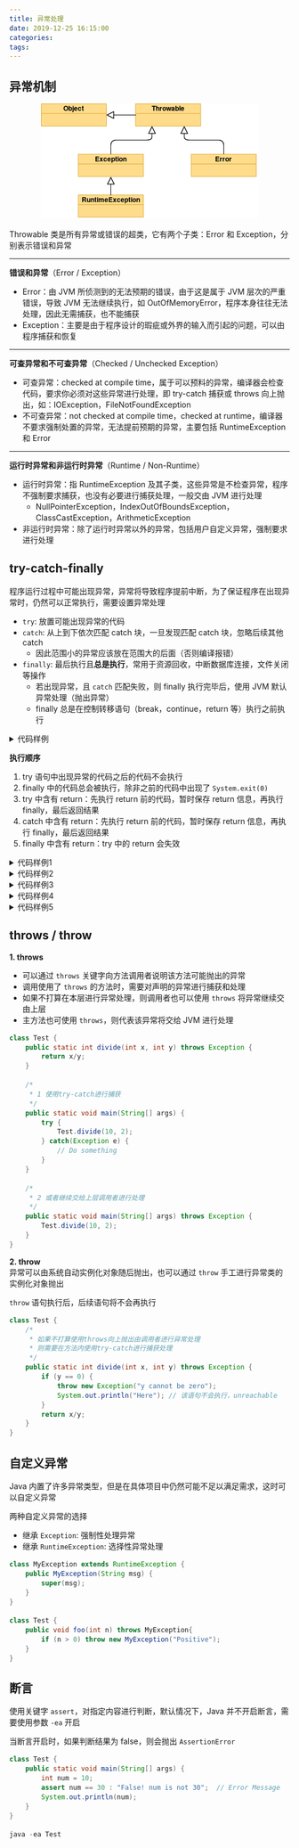 ```yaml
---
title: 异常处理
date: 2019-12-25 16:15:00
categories: 
tags:
---
```

## 异常机制

<div align=center>

![字符流](/img/Java/Exception.png)

</div>

Throwable 类是所有异常或错误的超类，它有两个子类：Error 和 Exception，分别表示错误和异常

---
**错误和异常**（Error / Exception）  
- Error：由 JVM 所侦测到的无法预期的错误，由于这是属于 JVM 层次的严重错误，导致 JVM 无法继续执行，如 OutOfMemoryError，程序本身往往无法处理，因此无需捕获，也不能捕获
- Exception：主要是由于程序设计的瑕疵或外界的输入而引起的问题，可以由程序捕获和恢复

---
**可查异常和不可查异常**（Checked / Unchecked Exception）  
- 可查异常：checked at compile time，属于可以预料的异常，编译器会检查代码，要求你必须对这些异常进行处理，即 try-catch 捕获或 throws 向上抛出，如：IOException，FileNotFoundException
- 不可查异常：not checked at compile time，checked at runtime，编译器不要求强制处置的异常，无法提前预期的异常，主要包括 RuntimeException 和 Error 

---
**运行时异常和非运行时异常**（Runtime / Non-Runtime）  
- 运行时异常：指 RuntimeException 及其子类，这些异常是不检查异常，程序不强制要求捕获，也没有必要进行捕获处理，一般交由 JVM 进行处理
    + NullPointerException，IndexOutOfBoundsException，ClassCastException，ArithmeticException
- 非运行时异常：除了运行时异常以外的异常，包括用户自定义异常，强制要求进行处理


## try-catch-finally
程序运行过程中可能出现异常，异常将导致程序提前中断，为了保证程序在出现异常时，仍然可以正常执行，需要设置异常处理

- `try`: 放置可能出现异常的代码
- `catch`: 从上到下依次匹配 catch 块，一旦发现匹配 catch 块，忽略后续其他 catch 
    + 因此范围小的异常应该放在范围大的后面（否则编译报错）
- `finally`: 最后执行且**总是执行**，常用于资源回收，中断数据库连接，文件关闭等操作
    + 若出现异常，且 `catch` 匹配失败，则 finally 执行完毕后，使用 JVM 默认异常处理（抛出异常）
    + finally 总是在控制转移语句（break，continue，return 等）执行之前执行

<details>
<summary>代码样例</summary>

```java
try {
} catch (Exception e) {
} catch (IOException e) {
}
// 会报错，因为 IOException 继承 Exception，IOException永远不会被匹配

try {
    int res = 5 / 0;
} finally {
    System.out.println("finally");
}
/* Output
finally
Exception in thread "main" java.lang.ArithmeticException: / by zero
    at driver.Driver.main(Driver.java:7) */
```

</details>


**执行顺序**  
1. try 语句中出现异常的代码之后的代码不会执行
2. finally 中的代码总会被执行，除非之前的代码中出现了 `System.exit(0)`
3. try 中含有 return：先执行 return 前的代码，暂时保存 return 信息，再执行 finally，最后返回结果
4. catch 中含有 return：先执行 return 前的代码，暂时保存 return 信息，再执行 finally，最后返回结果
5. finally 中含有 return：try 中的 return 会失效

<details>
<summary>代码样例1</summary>

```java
try {
    int res = 2/0; 
    System.out.println("try");      
} catch(ArithmeticException ae) {
    System.out.println("catch");
} finally {
    System.out.println("finally");
}
System.out.println("There");
```
```text
catch
finally
There
```

</details>

<details>
<summary>代码样例2</summary>

```java
try {
    int res = 2/0; 
    System.out.println("try");      
} catch(ArithmeticException ae) {
    System.out.println("catch");
    System.exit(0);
} finally {
    System.out.println("finally"); // 不会执行
}
System.out.println("There");
```
```text
catch
```

</details>

<details>
<summary>代码样例3</summary>

```java
// try中带有return时，会先执行return前的代码，然后暂时保存需要return的信息
// 再执行finally中的代码，最后再通过return返回之前保存的信息
public static void main(String[] args) {
    System.out.println("return: i=" + test());
}

public static int test() {
    int i = 0;
    try {
        System.out.println("try: i=" + i);
        return i;
    } catch(ArithmeticException ae) {
        System.out.println("catch");
    } finally {
        i++;
        System.out.println("finally: i=" + i);
    }
    i++;
    System.out.println("There: i=" + i);
    return i;
}
```
```text
try: i=0
finally: i=1
return: i=0
```

</details>

<details>
<summary>代码样例4</summary>

```java
public static int test() {
    int i = 0;
    try {
        System.out.println("try: i=" + i);
        int res = 5/0;
    } catch(ArithmeticException ae) {
        System.out.println("catch: i=" + i);
        return i;
    } finally {
        i++;
        System.out.println("finally: i=" + i);
    }
    i++;
    System.out.println("There: i=" + i);
    return i;
}
```
```text
try: i=0
catch: i=0
finally: i=1
return: i=0
```

</details>

<details>
<summary>代码样例5</summary>

```java
public static int test() {
    int i = 0;
    try {
        System.out.println("try: i=" + i);
        return i;
    } catch(ArithmeticException ae) {
        i++;
        System.out.println("catch: i=" + i);
        return i;
    } finally {
        i++;
        System.out.println("finally: i=" + i);
        return i;
    }
}
```
```text
// try 失效
try: i=0
finally: i=1
return: i=1
```

```java
public static int test() {
    int i = 0;
    try {
        System.out.println("try: i=" + i);
        int res = 5/0;
        return i;
    } catch(ArithmeticException ae) {
        i++;
        System.out.println("catch: i=" + i);
        return i;
    } finally {
        i++;
        System.out.println("finally: i=" + i);
        return i;
    }
}
```
```text
// catch 失效
try: i=0
catch: i=1
finally: i=2
return: i=2
```

</details>


## throws / throw
**1. throws**  
- 可以通过 `throws` 关键字向方法调用者说明该方法可能抛出的异常
- 调用使用了 `throws` 的方法时，需要对声明的异常进行捕获和处理
- 如果不打算在本层进行异常处理，则调用者也可以使用 `throws` 将异常继续交由上层
- 主方法也可使用 `throws`，则代表该异常将交给 JVM 进行处理

```java
class Test {
    public static int divide(int x, int y) throws Exception {
        return x/y;
    }

    /*
     * 1 使用try-catch进行捕获
     */
    public static void main(String[] args) {
        try {
            Test.divide(10, 2);
        } catch(Exception e) {
            // Do something
        }
    }

    /*
     * 2 或者继续交给上层调用者进行处理
     */
    public static void main(String[] args) throws Exception {
        Test.divide(10, 2);
    }
}
```

**2. throw**  
异常可以由系统自动实例化对象随后抛出，也可以通过 `throw` 手工进行异常类的实例化对象抛出

`throw` 语句执行后，后续语句将不会再执行

```java
class Test {
    /*
     * 如果不打算使用throws向上抛出由调用者进行异常处理
     * 则需要在方法内使用try-catch进行捕获处理
     */
    public static int divide(int x, int y) throws Exception {
        if (y == 0) {
            throw new Exception("y cannot be zero");
            System.out.println("Here"); // 该语句不会执行，unreachable
        }
        return x/y;
    }
}
```

## 自定义异常
Java 内置了许多异常类型，但是在具体项目中仍然可能不足以满足需求，这时可以自定义异常

两种自定义异常的选择
- 继承 `Exception`: 强制性处理异常
- 继承 `RuntimeException`: 选择性异常处理

```java
class MyException extends RuntimeException {
    public MyException(String msg) {
        super(msg);
    }
}

class Test {
    public void foo(int n) throws MyException{
        if (n > 0) throw new MyException("Positive");
    }
}
```

## 断言
使用关键字 `assert`，对指定内容进行判断，默认情况下，Java 并不开启断言，需要使用参数 `-ea` 开启

当断言开启时，如果判断结果为 false，则会抛出 `AssertionError`

```java
class Test {
    public static void main(String[] args) {
        int num = 10;
        assert num == 30 : "False! num is not 30";  // Error Message
        System.out.println(num);
    }
}

java -ea Test
```

